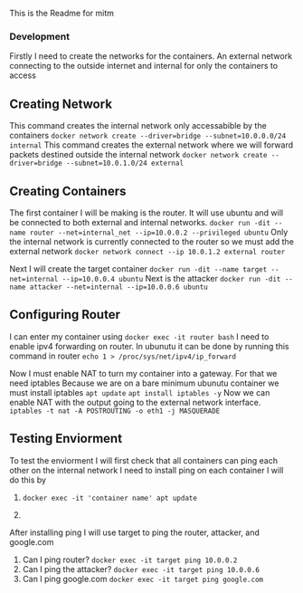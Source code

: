 This is the Readme for mitm
### Development
Firstly I need to create the networks for the containers. An external network connecting 
to the outside internet and internal for only the containers to access

## Creating Network
This command creates the internal network only accessabible by the containers
```docker network create --driver=bridge --subnet=10.0.0.0/24 internal```
This command creates the external network where we will forward packets destined outside the internal network
```docker network create --driver=bridge --subnet=10.0.1.0/24 external```

## Creating Containers
The first container I will be making is the router. It will use ubuntu
and will be connected to both external and internal networks.
```docker run -dit --name router --net=internal_net --ip=10.0.0.2 --privileged ubuntu```
Only the internal network is currently connected to the router so we must add the external network
```docker network connect --ip 10.0.1.2 external router```

Next I will create the target container
```docker run -dit --name target --net=internal --ip=10.0.0.4 ubuntu```
Next is the attacker
```docker run -dit --name attacker --net=internal --ip=10.0.0.6 ubuntu```

## Configuring Router
I can enter my container using
```docker exec -it router bash```
I need to enable ipv4 forwarding on router. In ubunutu it can be done by running this command in router
```echo 1 > /proc/sys/net/ipv4/ip_forward```

Now I must enable NAT to turn my container into a gateway. For that we need iptables
Because we are on a bare minimum ubunutu container we must install iptables
```apt update```
```apt install iptables -y```
Now we can enable NAT with the output going to the external network interface.
```iptables -t nat -A POSTROUTING -o eth1 -j MASQUERADE```

## Testing Enviorment
To test the enviorment I will first check that all containers can ping each other on the internal network
I need to install ping on each container I will do this by 
1. ```docker exec -it 'container name' apt update```
2. ```docker exec -it 'container name' apt install iputils-ping

After installing ping I will use target to ping the router, attacker, and google.com
1. Can I ping router?
```docker exec -it target ping 10.0.0.2```
2. Can I ping the attacker?
```docker exec -it target ping 10.0.0.6```
3. Can I ping google.com
```docker exec -it target ping google.com```

